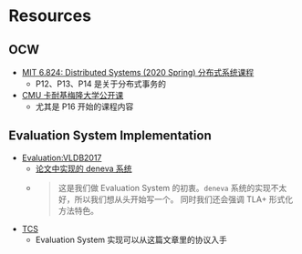 # Resources

## OCW
- [MIT 6.824: Distributed Systems (2020 Spring) 分布式系统课程](https://www.bilibili.com/video/BV1vt4y1k7vw?p=2&share_source=copy_web)
  - P12、P13、P14 是关于分布式事务的
- [CMU 卡耐基梅隆大学公开课](https://www.bilibili.com/video/BV1rN411f7Ef?share_source=copy_web)
  - 尤其是 P16 开始的课程内容

## Evaluation System Implementation
- [Evaluation:VLDB2017](https://www.vldb.org/pvldb/vol10/p553-harding.pdf)
  - [论文中实现的 deneva 系统](https://github.com/mitdbg/deneva)
  - > 这是我们做 Evaluation System 的初衷。`deneva` 系统的实现不太好，所以我们想从头开始写一个。
  同时我们还会强调 TLA+ 形式化方法特色。
- [TCS](https://software.imdea.org/~gotsman/papers/commit-dc.pdf)
  - Evaluation System 实现可以从这篇文章里的协议入手